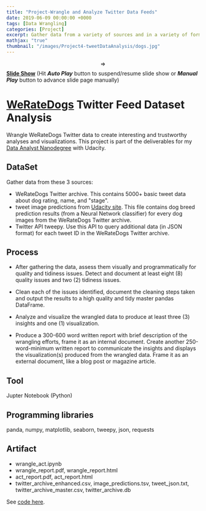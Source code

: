 ```yaml
---
title: "Project-Wrangle and Analyze Twitter Data Feeds"
date: 2019-06-09 00:00:00 +0000
tags: [Data Wrangling]
categories: [Project]
excerpt: Gather data from a variety of sources and in a variety of formats, assess its quality and tidiness, then clean it. Showcase data wrangling results through analyses and visualizations.
mathjax: "true"
thumbnail: "/images/Project4-tweetDataAnalysis/dogs.jpg"
---
```


$$\Rightarrow$$ <a href="\images\Project4-tweetDataAnalysis\wrangle_act_report.slides.html" target="_blank"><b>Slide Show</b></a> (Hit _**Auto Play**_ button to suspend/resume slide show or _**Manual Play**_ button to advance slide page manually)

# <a href="https://en.wikipedia.org/wiki/WeRateDogs" target="_blank">WeRateDogs</a> Twitter Feed Dataset Analysis
Wrangle WeRateDogs Twitter data to create interesting and trustworthy analyses and visualizations. This project is part of the deliverables for my <a href="https://www.udacity.com/course/data-analyst-nanodegree--nd002" target="_blank">Data Analyst Nanodegree</a> with Udacity.

## DataSet
Gather data from these 3 sources:
-  WeRateDogs Twitter archive. This contains 5000+ basic tweet data about dog rating, name, and "stage".
-  tweet image predictions from <a href="https://d17h27t6h515a5.cloudfront.net/topher/2017/August/599fd2ad_image-predictions/image-predictions.tsv" target="_blank">Udacity site</a>. This file contains dog breed prediction results (from a Neural Network classifier) for every dog images from the WeRateDogs Twitter archive.
-  Twitter API tweepy. Use this API to query additional data (in JSON format) for each tweet ID in the WeRateDogs Twitter archive.

## Process
-  After gathering the data, assess them visually and programmatically for quality and tidiness issues. Detect and document at least eight (8) quality issues and two (2) tidiness issues.

-  Clean each of the issues identified, document the cleaning steps taken and output the results to a high quality and tidy master pandas DataFrame.

-  Analyze and visualize the wrangled data to produce at least three (3) insights and one (1) visualization.

-  Produce a 300-600 word written report with brief description of the wrangling efforts, frame it as an internal document. Create another 250-word-minimum written report to communicate the insights and displays the visualization(s) produced from the wrangled data. Frame it as an external document, like a blog post or magazine article.

## Tool
Jupter Notebook (Python)

## Programming libraries
panda, numpy, matplotlib, seaborn, tweepy, json, requests

## Artifact
-  wrangle_act.ipynb
-  wrangle_report.pdf, wrangle_report.html
-  act_report.pdf, act_report.html
-  twitter_archive_enhanced.csv, image_predictions.tsv, tweet_json.txt, twitter_archive_master.csv, twitter_archive.db

See <a href="https://github.com/atan4583/dand-project-portfolio" target="_blank">code here</a>.
